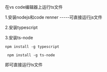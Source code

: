 在vs code编辑器上运行ts文件

1.安装nodejs和code renner  -----可直接运行js文件

2.安装typescript

3.安装ts-node

```
npm install -g typescript

 npm install -g ts-node
```

即可直接运行ts文件